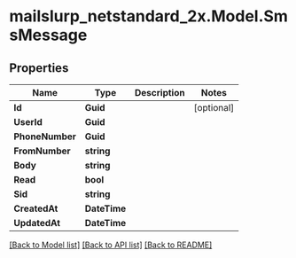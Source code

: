 # mailslurp_netstandard_2x.Model.SmsMessage

## Properties

Name | Type | Description | Notes
------------ | ------------- | ------------- | -------------
**Id** | **Guid** |  | [optional] 
**UserId** | **Guid** |  | 
**PhoneNumber** | **Guid** |  | 
**FromNumber** | **string** |  | 
**Body** | **string** |  | 
**Read** | **bool** |  | 
**Sid** | **string** |  | 
**CreatedAt** | **DateTime** |  | 
**UpdatedAt** | **DateTime** |  | 

[[Back to Model list]](../README#documentation-for-models) [[Back to API list]](../README#documentation-for-api-endpoints) [[Back to README]](../README)

